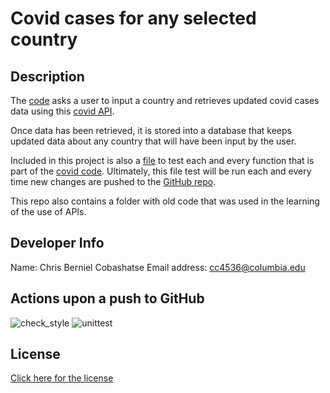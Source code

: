 # Covid cases for any selected country

## Description
The [code](covid.py) asks a user to input a country and retrieves updated covid cases data
using this [covid API](https://github.com/M-Media-Group/Covid-19-API).

Once data has been retrieved, it is stored into a database that keeps updated
data about any country that will have been input by the user.

Included in this project is also a [file](covid_test.py) to test each and every function
that is part of the [covid code](covid.py). Ultimately, this file test will be run each
and every time new changes are pushed to the [GitHub repo](https://github.com/cbcobashatse/API_Codes).

This repo also contains a folder with old code that was used in the learning of the use of APIs.

## Developer Info
Name: Chris Berniel Cobashatse
Email address: cc4536@columbia.edu

## Actions upon a push to GitHub
![check_style](https://github.com/cbcobashatse/API_Codes/actions/workflows/check_style.yaml/badge.svg)
![unittest](https://github.com/cbcobashatse/API_Codes/actions/workflows/unittest.yaml/badge.svg)

## License
[Click here for the license](license)